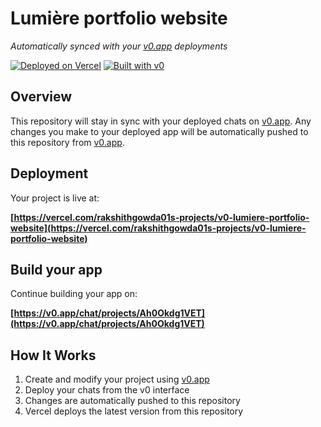 # Lumière portfolio website

*Automatically synced with your [v0.app](https://v0.app) deployments*

[![Deployed on Vercel](https://img.shields.io/badge/Deployed%20on-Vercel-black?style=for-the-badge&logo=vercel)](https://vercel.com/rakshithgowda01s-projects/v0-lumiere-portfolio-website)
[![Built with v0](https://img.shields.io/badge/Built%20with-v0.app-black?style=for-the-badge)](https://v0.app/chat/projects/Ah0Okdg1VET)

## Overview

This repository will stay in sync with your deployed chats on [v0.app](https://v0.app).
Any changes you make to your deployed app will be automatically pushed to this repository from [v0.app](https://v0.app).

## Deployment

Your project is live at:

**[https://vercel.com/rakshithgowda01s-projects/v0-lumiere-portfolio-website](https://vercel.com/rakshithgowda01s-projects/v0-lumiere-portfolio-website)**

## Build your app

Continue building your app on:

**[https://v0.app/chat/projects/Ah0Okdg1VET](https://v0.app/chat/projects/Ah0Okdg1VET)**

## How It Works

1. Create and modify your project using [v0.app](https://v0.app)
2. Deploy your chats from the v0 interface
3. Changes are automatically pushed to this repository
4. Vercel deploys the latest version from this repository